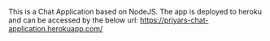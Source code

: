 This is a Chat Application based on NodeJS.
The app is deployed to heroku and can be accessed by the below url:
 https://priyars-chat-application.herokuapp.com/
